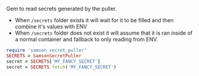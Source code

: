Gem to read secrets generated by the puller.

 - When `/secrets` folder exists it will wait for it to be filled and then combine it's values with ENV
 - When `/secrets` folder does not exist it will assume that it is ran inside of a normal container and fallback to only reading from ENV.

```Ruby
require 'samson_secret_puller'
SECRETS = SamsonSecretPuller
secret = SECRETS['MY_FANCY_SECRET']
secret = SECRETS.fetch('MY_FANCY_SECRET')
```
